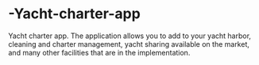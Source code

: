 # -Yacht-charter-app
Yacht charter app. The application allows you to add to your yacht harbor, cleaning and charter management, yacht sharing available on the market, and many other facilities that are in the implementation.
